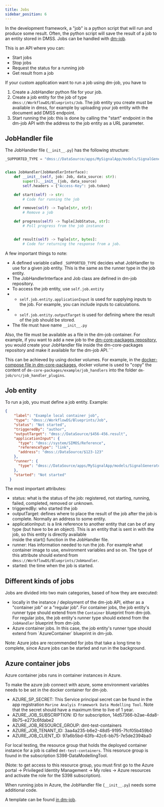 ```yaml
---
title: Jobs
sidebar_position: 6
---
```


In the development framework, a "job" is a python script that will run and produce some result. Often, the python script will save the result of a job to an entity stored in DMSS. Jobs can be handled with [dm-job](https://github.com/equinor/dm-job).

This is an API where you can:
- Start jobs
- Stop jobs
- Request the status for a running job
- Get result from a job


If your custom application want to run a job using dm-job, you have to 
1) Create a JobHandler python file for your job.
2) Create a job entity for the job of type `dmss://WorkflowDS/Blueprints/Job`. The job entity you create must be available in dmss, for example by uploading your job entity with the document add DMSS endpoint.
3) Start running the job: this is done by calling the "start" endpoint in the dm-job API with the address to the job entity as a URL parameter.



## JobHandler file
The JobHandler file (`__init__.py`) has the following structure:

```python
_SUPPORTED_TYPE = "dmss://DataSource/apps/MySignalApp/models/SignalGeneratorJob"


class JobHandler(JobHandlerInterface):
    def __init__(self, job: Job, data_source: str):
        super().__init__(job, data_source)
        self.headers = {"Access-Key": job.token}

    def start(self) -> str:
        # Code for running the job

    def remove(self) -> Tuple[str, str]:
        # Remove a job

    def progress(self) -> Tuple[JobStatus, str]:
        # Poll progress from the job instance
        

    def result(self) -> Tuple[str, bytes]:
        # Code for returning the response from a job.

```




A few important things to note:
- A defined variable called `_SUPPORTED_TYPE` decides what JobHandler to use for a given job entity. 
This is the same as the runner type in the job entity.
- The JobHandlerInterface and Job class are defined in dm-job repository.
- To access the job entity, use `self.job.entity`
- - `self.job.entity.applicationInput` is used for supplying inputs to the job. For example, you can include inputs to calculations.
- - `self.job.entity.outputTarget` is used for defining where the result of the job should be stored.
- The file must have name `__init__.py`


Also, the file must be available as a file in the dm-job container.
For example, if you want to add a new job to the [dm-core-packages repository](https://github.com/equinor/dm-core-packages), you would create your JobHandler file inside the dm-core-packages repository and make it available for the dm-job API.¨¨

This can be achieved by using docker volumes. 
For example, in the [docker-compose file in dm-core-packages](https://github.com/equinor/dm-core-packages/blob/main/example/docker-compose.yaml), 
docker volume is used to "copy" the content of `dm-core-packages/example/job_handlers` into the folder `dm-job/src/job_handler_plugins`.


## Job entity
To run a job, you must define a job entity. Example:
```json
{
    "label": "Example local container job",
    "type": "dmss://WorkflowDS/Blueprints/Job",
    "status": "Not started",
    "triggeredBy": "author",
    "outputTarget": "dmss://DataSource/$456-456.result",
    "applicationInput": {
      "type": "dmss://system/SIMOS/Reference",
      "referenceType": "link",
      "address": "dmss://DataSource/$123-123"
    },
    "runner": {
      "type": "dmss://DataSource/apps/MySignalApp/models/SignalGeneratorJob"
    },
    "started": "Not started"
  }
```
The most important attributes: 
- status: what is the status of the job: registered, not starting, running, failed, completed, removed or unknown. 
- triggeredBy: who started the job
- outputTarget: defines where to place the result of the job after the job is complete. Normally an address to some entity.
- applicationInput: is a link reference to another entity that can be of any type (but have to be an object). This is an entity that is sent in with the job, so this entity is directly available  
inside the start() function in the JobHandler file.
- runner: Has information needed to run the job. For example what container image to use, environment variables and so on. The type of this attribute should extend from `dmss://WorkflowDS/Blueprints/JobHandler`. 
- started: the time when the job is started.


## Different kinds of jobs

Jobs are divided into two main categories, based of how they are executed:
- locally in the instance / deployment of the dm-job API, either as a "container job" or a "regular job". For container jobs, the job entity's runner type should extend from the  `Container` blueprint from dm-job. For regular jobs, the job entity's runner type should extend from the `JobHandler` blueprint from dm-job.
- Azure container jobs. In this case, the job entity's runner type should extend from `AzureContainer´ blueprint in dm-job. 

Note: Azure jobs are recommended for jobs that take a long time to complete, since Azure jobs can be started and run in the background.  

## Azure container jobs
Azure container jobs runs in container instances in Azure.

To make the azure job connect with azure, some environment variables needs to be set in the docker container for dm-job.
-  AZURE_SP_SECRET: This Service principal secret can be found in the app registration `Marine Analyis Framework Data Modelling Tool`. Note that the secret should have a maximum time to live of 1 year. 
- AZURE_JOB_SUBSCRIPTION: ID for subscription, 14d57366-b2ae-4da8-8b75-e273c6fdabe2
- AZURE_JOB_RESOURCE_GROUP: dmt-test-containers
- AZURE_JOB_TENANT_ID: 3aa4a235-b6e2-48d5-9195-7fcf05b459b0
- AZURE_JOB_CLIENT_ID: 97a6b5bd-63fb-42c6-bb75-7e5de2394ba0

For local testing, the resource group that holds the deployed container instance for a job is called `dmt-test-containers`. This resoruce group is found in the subscription S398-DataModellingTool.

(Note: to get access to this resource group, you must first go to the Azure portal -> Privileged Identity Management -> My roles -> Azure resources and activate the role for the S398 subscription).



When running jobs in Azure, the JobHandler file (`__init__.py`) needs some additional code.

A template can be found [in dm-job](https://github.com/equinor/dm-job/blob/main/src/job_handler_plugins/azure_container_instances/__init__.py).
